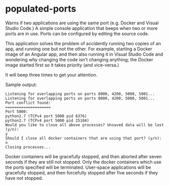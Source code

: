 # populated-ports
Warns if two applications are using the same port (e.g. Docker and Visual Studio Code.) A simple console application that beeps when two or more ports are in use. Ports can be configured by editing the source code.

This application solves the problem of accidently running two copies of an app, and running one but not the other. For example, starting a Docker image of an Angular app, and then also running it in Visual Studio Code and wondering why changing the code isn't changing anything; the Docker image started first so it takes priority (and vice-versa.)

It will beep three times to get your attention.

Sample output:

```
Listening for overlapping ports on ports 8000, 4200, 5000, 5001...
Listening for overlapping ports on ports 8000, 4200, 5000, 5001...
Port conflict found:
====================
Port 5000:
python2.7 (TCPv4 port 5000 pid 6376)
python2.7 (TCPv4 port 5000 pid 25104)
Would you like to close all above processes? Unsaved data will be lost (y/n):
y
Should I close all docker containers that are using that port? (y/n):
n
Closing processes...
```

Docker containers will be gracefully stopped, and then aborted after seven seconds if they are still not stopped. Only the docker containers which use the ports specified will be terminated. User-space applications will be gracefully stopped, and then forcefully stopped after five seconds if they have not stopped.
